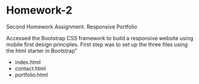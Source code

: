 # Homework-2
Second Homework Assignment. Responsive Portfolio

Accessed the Bootstrap CSS framework to build a responsive website using mobile first design principles. First step was to set up the three files using the html starter in Bootstrap"
- index.html
- contact.html
- portfolio.html


